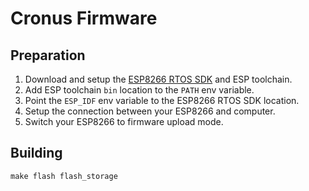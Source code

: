 # Cronus Firmware

## Preparation

1. Download and setup the [ESP8266 RTOS SDK](https://github.com/espressif/ESP8266_RTOS_SDK) and ESP toolchain.
2. Add ESP toolchain `bin` location to the `PATH` env variable.
3. Point the `ESP_IDF` env variable to the ESP8266 RTOS SDK location.
4. Setup the connection between your ESP8266 and computer.
5. Switch your ESP8266 to firmware upload mode.

Building
--------

```shell
make flash flash_storage
```
